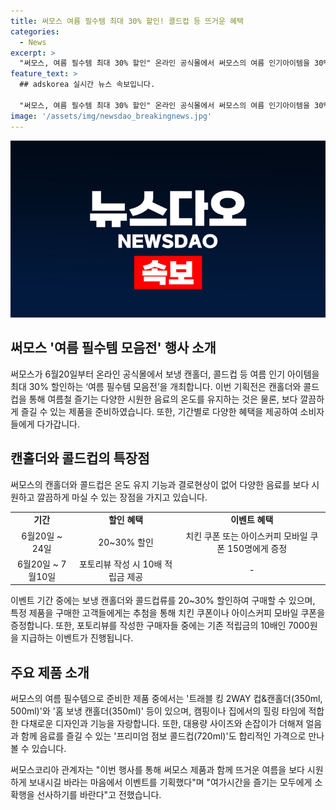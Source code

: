 ```yaml
---
title: 써모스 여름 필수템 최대 30% 할인! 콜드컵 등 뜨거운 혜택
categories:
  - News
excerpt: >
  "써모스, 여름 필수템 최대 30% 할인" 온라인 공식몰에서 써모스의 여름 인기아이템을 30% 할인하는 '여름 필수템 모음전'이 진행된다. 보냉 캔홀더와 콜드컵은 영변이 없는 온도 유지 기능과 부드러운 마실음료를 위한 디자인으로 주목받는다. 구매 시 추첨을 통해 치킨 쿠폰, 아이스커피 모바일 쿠폰이 증정되며, 포토리뷰 작성 시 10배(7000원)의 적립금을 받을 수 있는 이벤트도 진행된다. 행사 기간 동안 다양한 제품들이 합리적인 가격으로 만날 수 있다.
feature_text: >
  ## adskorea 실시간 뉴스 속보입니다.

  "써모스, 여름 필수템 최대 30% 할인" 온라인 공식몰에서 써모스의 여름 인기아이템을 30% 할인하는 '여름 필수템 모음전'이 진행된다. 보냉 캔홀더와 콜드컵은 영변이 없는 온도 유지 기능과 부드러운 마실음료를 위한 디자인으로 주목받는다. 구매 시 추첨을 통해 치킨 쿠폰, 아이스커피 모바일 쿠폰이 증정되며, 포토리뷰 작성 시 10배(7000원)의 적립금을 받을 수 있는 이벤트도 진행된다. 행사 기간 동안 다양한 제품들이 합리적인 가격으로 만날 수 있다.
image: '/assets/img/newsdao_breakingnews.jpg'
---
```


<p><img src="/assets/img/newsdao_breakingnews.jpg" alt="adskorea 속보" /></p>

<h2 data-ke-size="size26">써모스 '여름 필수템 모음전' 행사 소개</h2>

<p data-ke-size="size16">써모스가 6월20일부터 온라인 공식몰에서 보냉 캔홀더, 콜드컵 등 여름 인기 아이템을 최대 30% 할인하는 ‘여름 필수템 모음전’을 개최합니다. 이번 기획전은 캔홀더와 콜드컵을 통해 여름철 즐기는 다양한 시원한 음료의 온도를 유지하는 것은 물론, 보다 깔끔하게 즐길 수 있는 제품을 준비하였습니다. 또한, 기간별로 다양한 혜택을 제공하여 소비자들에게 다가갑니다.</p>

<h2 data-ke-size="size26">캔홀더와 콜드컵의 특장점</h2>

<p data-ke-size="size16">써모스의 캔홀더와 콜드컵은 온도 유지 기능과 결로현상이 없어 다양한 음료를 보다 시원하고 깔끔하게 마실 수 있는 장점을 가지고 있습니다.</p>

<table>
  <tr>
    <td style="text-align: center; height: 17px;"><b>기간</b></td>
    <td style="text-align: center; height: 17px;"><b>할인 혜택</b></td>
    <td style="text-align: center; height: 17px;"><b>이벤트 혜택</b></td>
  </tr>
  <tr>
    <td style="text-align: center; height: 17px;">6월20일 ~ 24일</td>
    <td style="text-align: center; height: 17px;">20~30% 할인</td>
    <td style="text-align: center; height: 17px;">치킨 쿠폰 또는 아이스커피 모바일 쿠폰 150명에게 증정</td>
  </tr>
  <tr>
    <td style="text-align: center; height: 17px;">6월20일 ~ 7월10일</td>
    <td style="text-align: center; height: 17px;">포토리뷰 작성 시 10배 적립금 제공</td>
    <td style="text-align: center; height: 17px;">-</td>
  </tr>
</table>

<p data-ke-size="size16">이벤트 기간 중에는 보냉 캔홀더와 콜드컵류를 20~30% 할인하여 구매할 수 있으며, 특정 제품을 구매한 고객들에게는 추첨을 통해 치킨 쿠폰이나 아이스커피 모바일 쿠폰을 증정합니다. 또한, 포토리뷰를 작성한 구매자들 중에는 기존 적립금의 10배인 7000원을 지급하는 이벤트가 진행됩니다.</p>

<h2 data-ke-size="size26">주요 제품 소개</h2>

<p data-ke-size="size16">써모스의 여름 필수템으로 준비한 제품 중에서는 '트래블 킹 2WAY 컵&캔홀더(350ml, 500ml)'와 '홈 보냉 캔홀더(350ml)' 등이 있으며, 캠핑이나 집에서의 힐링 타임에 적합한 다채로운 디자인과 기능을 자랑합니다. 또한, 대용량 사이즈와 손잡이가 더해져 얼음과 함께 음료를 즐길 수 있는 '프리미엄 점보 콜드컵(720ml)'도 합리적인 가격으로 만나볼 수 있습니다.</p>

<p data-ke-size="size16">써모스코리아 관계자는 "이번 행사를 통해 써모스 제품과 함께 뜨거운 여름을 보다 시원하게 보내시길 바라는 마음에서 이벤트를 기획했다"며 "여가시간을 즐기는 모두에게 소확행을 선사하기를 바란다"고 전했습니다.</p>

